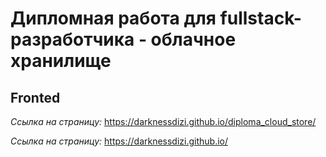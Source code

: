 Дипломная работа для fullstack-разработчика - облачное хранилище
===

## Fronted

*Ссылка на страницу:* https://darknessdizi.github.io/diploma_cloud_store/

*Ссылка на страницу:* https://darknessdizi.github.io/

